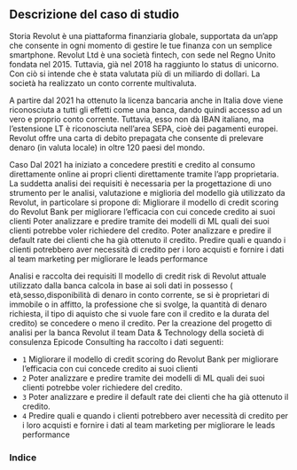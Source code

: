 ## Descrizione del caso di studio

Storia
Revolut è una piattaforma finanziaria globale, supportata da un’app che consente in ogni momento di gestire le tue finanza con un semplice smartphone. Revolut Ltd è una società fintech, con sede nel Regno Unito fondata nel 2015. Tuttavia, già nel 2018 ha raggiunto lo status di unicorno. Con ciò si intende che è stata valutata più di un miliardo di dollari. La società ha realizzato un conto corrente multivaluta. 

A partire dal 2021 ha ottenuto la licenza bancaria anche in Italia dove viene riconosciuta a tutti gli effetti come una banca, dando quindi accesso ad un vero e proprio conto corrente. Tuttavia, esso non dà IBAN italiano, ma l’estensione LT è riconosciuta nell’area SEPA, cioè dei pagamenti europei. Revolut offre una carta di debito prepagata che consente di prelevare denaro (in valuta locale) in oltre 120 paesi del mondo.

Caso
Dal 2021 ha iniziato a concedere prestiti e credito al consumo direttamente online ai propri clienti direttamente tramite l’app proprietaria. 
La suddetta analisi dei requisiti è necessaria per la progettazione di uno strumento per le analisi, valutazione e miglioria del modello già utilizzato da Revolut, in particolare si propone di:
Migliorare il modello di credit scoring do Revolut Bank per migliorare l’efficacia con cui concede credito ai suoi clienti 
Poter analizzare e predire tramite dei modelli di ML quali dei suoi clienti potrebbe voler richiedere del credito. 
Poter analizzare e predire il default rate dei clienti che ha già ottenuto il credito. 
Predire quali e quando i clienti potrebbero aver necessità di credito per i loro acquisti e fornire i dati al team marketing per migliorare le leads performance


Analisi e raccolta dei requisiti 
Il modello di credit risk di Revolut attuale utilizzato dalla banca calcola in base ai soli dati in possesso ( età,sesso,disponibilità di denaro 
in conto corrente, se si è proprietari di immobile o in affitto, la professione che si svolge, la quantità di denaro richiesta, il tipo di aquisto che si vuole fare con il credito e la durata del credito) se concedere o meno il credito. 
Per la creazione del progetto di analisi per la banca Revolut il team Data & Technology della società di consulenza Epicode Consulting ha raccolto i dati seguenti:

* `1` Migliorare il modello di credit scoring do Revolut Bank per migliorare l’efficacia con cui concede credito ai suoi clienti
* `2` Poter analizzare e predire tramite dei modelli di ML quali dei suoi clienti potrebbe voler richiedere del credito. 
* `3` Poter analizzare e predire il default rate dei clienti che ha già ottenuto il credito. 
* `4` Predire quali e quando i clienti potrebbero aver necessità di credito per i loro acquisti e fornire i dati al team marketing per migliorare le leads performance

### Indice
